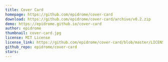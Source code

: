 ```yaml
---
title: Cover Card
homepage: https://github.com/epidrome/cover-card
download: https://github.com/epidrome/cover-card/archive/v0.2.zip
demo: https://epidrome.github.io/cover-card
author: epidrome
thumbnail: cover-card.jpg
license: MIT License
license_link: https://github.com/epidrome/cover-card/blob/master/LICENSE.md
github_repo: epidrome/cover-card
stars: 
---
```


